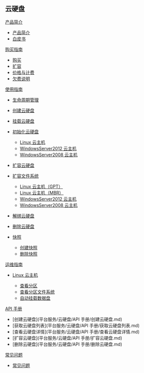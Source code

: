 ## 云硬盘

[产品简介]()
 
* [产品简介](平台服务/云硬盘/产品简介/云硬盘产品简介.md)
* [白皮书](平台服务/云硬盘/产品简介/云硬盘白皮书.md)

[购买指南]()
* [购买](平台服务/云硬盘/购买指南/购买云硬盘.md)
* [扩容](平台服务/云硬盘/购买指南/扩容云硬盘.md)
* [价格与计费](平台服务/云硬盘/购买指南/云硬盘价格与计费.md)
* [欠费说明](平台服务/云硬盘/购买指南/云硬盘欠费说明.md)

[使用指南]()
* [生命周期管理](平台服务/云硬盘/使用指南/云硬盘生命周期管理.md)
* [创建云硬盘](平台服务/云硬盘/使用指南/创建云硬盘.md)
* [挂载云硬盘](平台服务/云硬盘/使用指南/挂载云硬盘.md)
* [初始化云硬盘]()

  * [Linux 云主机](平台服务/云硬盘/使用指南/初始化云硬盘/Linux云主机分区、格式化、挂载数据盘.md)
  * [WindowsServer2012 云主机](平台服务/云硬盘/使用指南/初始化云硬盘/WindowsServer2012联机、分区、格式化.md)
  * [WindowsServer2008 云主机](平台服务/云硬盘/使用指南/初始化云硬盘/WindowsServer2008联机、分区、格式化.md)
* [扩容云硬盘](平台服务/云硬盘/使用指南/扩容云硬盘.md)
* [扩容文件系统]()

  * [Linux 云主机（GPT）](平台服务/云硬盘/使用指南/扩容文件系统/扩容Linux云主机文件系统-GPT.md)
  * [Linux 云主机（MBR）](平台服务/云硬盘/使用指南/扩容文件系统/扩容Linux云主机文件系统-MBR.md)
  * [WindowsServer2012 云主机](平台服务/云硬盘/使用指南/扩容文件系统/扩容WindowsServer2012云主机文件系统.md)
  * [WindowsServer2008 云主机](平台服务/云硬盘/使用指南/扩容文件系统/扩容WindowsServer2008云主机文件系统.md)
* [解绑云硬盘](平台服务/云硬盘/使用指南/解绑云硬盘.md)
* [删除云硬盘](平台服务/云硬盘/使用指南/删除云硬盘.md)
* [快照]()

  * [创建快照](平台服务/云硬盘/使用指南/快照/创建云硬盘快照.md)
  * [删除快照](平台服务/云硬盘/使用指南/快照/删除云硬盘快照.md)

[运维指南]()
* [Linux 云主机]()

  * [查看分区](平台服务/云硬盘/运维指南/Linux云主机/Linux云主机查看数据盘分区信息.md)
  * [查看分区文件系统](平台服务/云硬盘/运维指南/Linux云主机/Linux云主机查看分区文件系统.md)
  * [自动挂载数据盘](平台服务/云硬盘/运维指南/Linux云主机/Linux云主机自动挂载数据盘.md)

[API 手册]()

* [创建云硬盘](平台服务/云硬盘/API 手册/创建云硬盘.md)
* [获取云硬盘列表](平台服务/云硬盘/API 手册/获取云硬盘列表.md)
* [查看云硬盘详情](平台服务/云硬盘/API 手册/查看云硬盘详情.md)
* [扩容云硬盘](平台服务/云硬盘/API 手册/扩容云硬盘.md)
* [删除云硬盘](平台服务/云硬盘/API 手册/删除云硬盘.md)


[常见问题]()

* [常见问题](平台服务/云硬盘/常见问题/云硬盘常见问题.md)







